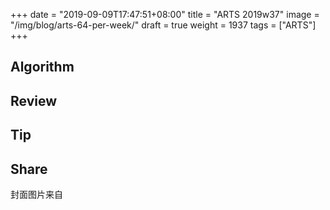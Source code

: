 +++
date = "2019-09-09T17:47:51+08:00"
title = "ARTS 2019w37"
image = "/img/blog/arts-64-per-week/"
draft = true
weight = 1937
tags = ["ARTS"]
+++


<!--more-->

## Algorithm

## Review


## Tip

## Share


封面图片来自 []() <a href="h"><i class="fa fa-dribbble" aria-hidden="true"></i> </a>